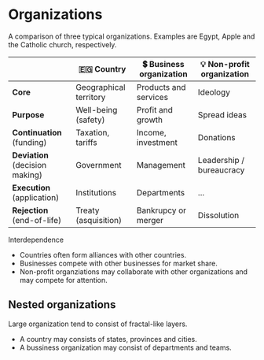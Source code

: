 # Organizations

A comparison of three typical organizations. Examples are Egypt, Apple and the Catholic church, respectively.

|                                 | 🇪🇬 Country             | 💲 Business organization | 💡 Non-profit organization |
| ------------------------------- | ---------------------- | ----------------------- | ------------------------- |
| **Core**                        | Geographical territory | Products and services   | Ideology                  |
| **Purpose**                     | Well-being (safety)    | Profit and growth       | Spread ideas              |
| **Continuation** (funding)      | Taxation, tariffs      | Income, investment      | Donations                 |
| **Deviation** (decision making) | Government             | Management              | Leadership / bureaucracy  |
| **Execution** (application)     | Institutions           | Departments             | ...                       |
| **Rejection** (end-of-life)     | Treaty (asquisition)   | Bankrupcy or merger     | Dissolution               |

Interdependence

- Countries often form alliances with other countries.
- Businesses compete with other businesses for market share.
- Non-profit organziations may collaborate with other organizations and may compete for attention.

## Nested organizations

Large organization tend to consist of fractal-like layers.

- A country may consists of states, provinces and cities.
- A bussiness organization may consist of departments and teams.
